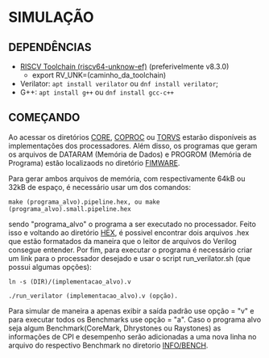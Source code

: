 # SIMULAÇÃO

## DEPENDÊNCIAS

- [RISCV Toolchain (riscv64-unknow-ef)](https://github.com/sifive/freedom-tools/releases) (preferivelmente v8.3.0)
	- export RV\_UNK=(caminho\_da\_toolchain)
- Verilator: `apt install verilator` ou `dnf install verilator`;
- G++: `apt install g++` ou `dnf install gcc-c++`

## COMEÇANDO

Ao acessar os diretórios [CORE](CORE), [COPROC](COPROC) ou
[TORVS](TORVS) estarão disponíveis as implementações dos processadores.
Além disso, os programas que geram os arquivos de DATARAM (Memória de Dados) e
PROGROM (Memória de Programa) estão localizaods no diretório [FIMWARE](FIRMWARE).

Para gerar ambos arquivos de memória, com respectivamente 64kB ou 32kB de espaço, é necessário usar um dos comandos:

	make (programa_alvo).pipeline.hex, ou make (programa_alvo).small.pipeline.hex

sendo "programa\_alvo" o programa a ser executado no processador. Feito isso e voltando ao diretório [HEX](HEX), é possivel encontrar dois
arquivos .hex que estão formatados da maneira que o leitor de arquivos do Verilog consegue entender. Por fim, para executar o programa é
necessário criar um link para o processador desejado e usar o script run\_verilator.sh (que possui algumas opções):
	
	
	ln -s (DIR)/(implementacao_alvo).v

	./run_verilator (implementacao_alvo).v (opção).

Para simular de maneira a apenas exibir a saída padrão use opção = "v" e para executar todos os Benchmarks use opção = "a". Caso o programa alvo seja algum Benchmark(CoreMark, Dhrystones ou Raystones) as informações de CPI e desempenho serão adicionadas a uma nova linha no arquivo do respectivo Benchmark no diretorio [INFO/BENCH](../INFO/BENCH).

